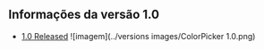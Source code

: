 ## Informações da versão 1.0
- [1.0 Released](https://github.com/HasheDev/simple-color-picker-c-/releases/tag/1.0)
![imagem](../versions images/ColorPicker 1.0.png)